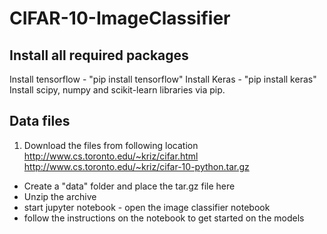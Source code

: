 # CIFAR-10-ImageClassifier

## Install all required packages
Install tensorflow - "pip install tensorflow"
Install Keras - "pip install keras"
Install scipy, numpy and scikit-learn libraries via pip.
## Data files

1. Download the files from following location
http://www.cs.toronto.edu/~kriz/cifar.html
http://www.cs.toronto.edu/~kriz/cifar-10-python.tar.gz
- Create a "data" folder and place the tar.gz file here
- Unzip the archive
- start jupyter notebook - open the image classifier notebook
- follow the instructions on the notebook to get started on the models
